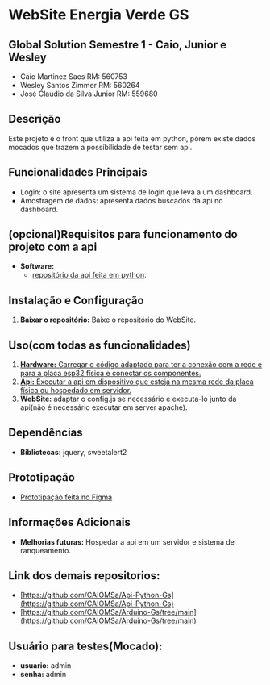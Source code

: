 # WebSite Energia Verde GS
## Global Solution Semestre 1 - Caio, Junior e Wesley
 * Caio Martinez Saes RM: 560753
 * Wesley Santos Zimmer RM: 560264
 * José Claudio da Silva Junior RM: 559680

## Descrição
Este projeto é o front que utiliza a api feita em python, pórem existe dados mocados que trazem a possíbilidade de testar sem api.

## Funcionalidades Principais
* Login: o site apresenta um sistema de login que leva a um dashboard.
* Amostragem de dados: apresenta dados buscados da api no dashboard.

## (opcional)Requisitos para funcionamento do projeto com a api
* **Software:**
    * [repositório da api feita em python](https://github.com/CAIOMSa/Api-Python-Gs).

## Instalação e Configuração
1. **Baixar o repositório:** Baixe o repositório do WebSite.

## Uso(com todas as funcionalidades)
1. [**Hardware:** Carregar o código adaptado para ter a conexão com a rede e para a placa esp32 física e conectar os componentes.](https://github.com/CAIOMSa/Arduino-Gs/tree/main)
2. [**Api:** Executar a api em dispositivo que esteja na mesma rede da placa física ou hospedado em servidor.](https://github.com/CAIOMSa/Api-Python-Gs)
3. **WebSite:** adaptar o config.js se necessário e executa-lo junto da api(não é necessário executar em server apache).

## Dependências
* **Bibliotecas:** jquery, sweetalert2

## Prototipação
   * [Prototipação feita no Figma](https://www.figma.com/design/OPlSzzW4CbEvgSkUZAsLvr/Global-solution?node-id=46-292&t=FrrN5v2sFehoWr9L-1)  

## Informações Adicionais
* **Melhorias futuras:** Hospedar a api em um servidor e sistema de ranqueamento.

## Link dos demais repositorios:
* [https://github.com/CAIOMSa/Api-Python-Gs](https://github.com/CAIOMSa/Api-Python-Gs)
* [https://github.com/CAIOMSa/Arduino-Gs/tree/main](https://github.com/CAIOMSa/Arduino-Gs/tree/main)


## Usuário para testes(Mocado):
* **usuario:** admin
* **senha:** admin
